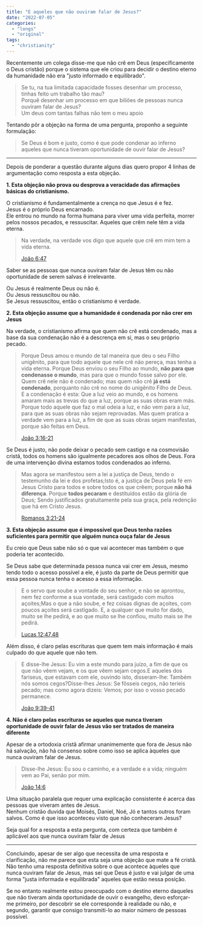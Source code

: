 ```yaml
---
title: "E aqueles que não ouviram falar de Jesus?"
date: "2022-07-05"
categories: 
  - "longs"
  - "original"
tags: 
  - "christianity"
---
```


Recentemente um colega disse-me que não crê em Deus (especificamente o Deus cristão) porque o sistema que ele criou para decidir o destino eterno da humanidade não era "justo informado e equilibrado".

> Se tu, na tua limitada capacidade fosses desenhar um processo, tinhas feito um trabalho tão mau?  
> Porquê desenhar um processo em que biliões de pessoas nunca ouviram falar de Jesus?  
> Um deus com tantas falhas não tem o meu apoio

Tentando pôr a objeção na forma de uma pergunta, proponho a seguinte formulação:

> Se Deus é bom e justo, como é que pode condenar ao inferno aqueles que nunca tiveram oportunidade de ouvir falar de Jesus?

* * *

Depois de ponderar a questão durante alguns dias quero propor 4 linhas de argumentação como resposta a esta objeção.

**1\. Esta objeção não prova ou desprova a veracidade das afirmações básicas do cristianismo.**

O cristianismo é fundamentalmente a crença no que Jesus é e fez.  
Jesus é o próprio Deus encarnado.  
Ele entrou no mundo na forma humana para viver uma vida perfeita, morrer pelos nossos pecados, e ressuscitar. Aqueles que crêm nele têm a vida eterna.

> Na verdade, na verdade vos digo que aquele que crê em mim tem a vida eterna.
> 
> [João 6:47](https://www.bibliaonline.com.br/acf/jo/6/47+)

Saber se as pessoas que nunca ouviram falar de Jesus têm ou não oportunidade de serem salvas é irrelevante.

Ou Jesus é realmente Deus ou não é.  
Ou Jesus ressuscitou ou não.  
Se Jesus ressuscitou, então o cristianismo é verdade.

**2\. Esta objeção assume que a humanidade é condenada por não crer em Jesus**

Na verdade, o cristianismo afirma que quem não crê está condenado, mas a base da sua condenação não é a descrença em si, mas o seu próprio pecado.

> Porque Deus amou o mundo de tal maneira que deu o seu Filho unigênito, para que todo aquele que nele crê não pereça, mas tenha a vida eterna. Porque Deus enviou o seu Filho ao mundo, **não para que condenasse o mundo**, mas para que o mundo fosse salvo por ele. Quem crê nele não é condenado; mas quem não crê **já está condenado**, porquanto não crê no nome do unigênito Filho de Deus. E a condenação é esta: Que a luz veio ao mundo, e os homens amaram mais as trevas do que a luz, porque as suas obras eram más. Porque todo aquele que faz o mal odeia a luz, e não vem para a luz, para que as suas obras não sejam reprovadas. Mas quem pratica a verdade vem para a luz, a fim de que as suas obras sejam manifestas, porque são feitas em Deus.
> 
> [João 3:16-21](https://www.bibliaonline.com.br/acf/jo/3/16-21+)

Se Deus é justo, não pode deixar o pecado sem castigo e na cosmovisão cristã, todos os homens são igualmente pecadores aos olhos de Deus. Fora de uma intervenção divina estamos todos condenados ao inferno.

> Mas agora se manifestou sem a lei a justiça de Deus, tendo o testemunho da lei e dos profetas;Isto é, a justiça de Deus pela fé em Jesus Cristo para todos e sobre todos os que crêem; porque **não há diferença**. Porque **todos pecaram** e destituídos estão da glória de Deus; Sendo justificados gratuitamente pela sua graça, pela redenção que há em Cristo Jesus.
> 
> [Romanos 3:21-24](https://www.bibliaonline.com.br/acf/rm/3/21-24+)

**3\. Esta objeção assume que é impossível que Deus tenha razões suficientes para permitir que alguém nunca ouça falar de Jesus**

Eu creio que Deus sabe não só o que vai acontecer mas também o que poderia ter acontecido.

Se Deus sabe que determinada pessoa nunca vai crer em Jesus, mesmo tendo todo o acesso possível a ele, é justo da parte de Deus permitir que essa pessoa nunca tenha o acesso a essa informação.

> E o servo que soube a vontade do seu senhor, e não se aprontou, nem fez conforme a sua vontade, será castigado com muitos açoites;Mas o que a não soube, e fez coisas dignas de açoites, com poucos açoites será castigado. E, a qualquer que muito for dado, muito se lhe pedirá, e ao que muito se lhe confiou, muito mais se lhe pedirá.
> 
> [Lucas 12:47,48](https://www.bibliaonline.com.br/acf/lc/12/47,48+)

Além disso, é claro pelas escrituras que quem tem mais informação é mais culpado do que aquele que não tem.

> E disse-lhe Jesus: Eu vim a este mundo para juízo, a fim de que os que não vêem vejam, e os que vêem sejam cegos.E aqueles dos fariseus, que estavam com ele, ouvindo isto, disseram-lhe: Também nós somos cegos?Disse-lhes Jesus: Se fôsseis cegos, não teríeis pecado; mas como agora dizeis: Vemos; por isso o vosso pecado permanece.
> 
> [João 9:39-41](https://www.bibliaonline.com.br/acf/jo/9/39-41+)

**4\. Não é claro pelas escrituras se aqueles que nunca tiveram oportunidade de ouvir falar de Jesus vão ser tratados de maneira diferente**

Apesar de a ortodoxia cristã afirmar unanimemente que fora de Jesus não há salvação, não há consenso sobre como isso se aplica àqueles que nunca ouviram falar de Jesus.

> Disse-lhe Jesus: Eu sou o caminho, e a verdade e a vida; ninguém vem ao Pai, senão por mim.
> 
> [João 14:6](https://www.bibliaonline.com.br/acf/jo/14/6+)

Uma situação paralela que requer uma explicação consistente é acerca das pessoas que viveram antes de Jesus.  
Nenhum cristão duvida que Moisés, Daniel, Noé, Jó e tantos outros foram salvos. Como é que isso aconteceu visto que não conheceram Jesus?

Seja qual for a resposta a esta pergunta, com certeza que também é aplicável aos que nunca ouviram falar de Jesus

* * *

Concluindo, apesar de ser algo que necessita de uma resposta e clarificação, não me parece que esta seja uma objeção que mate a fé cristã. Não tenho uma resposta definitiva sobre o que acontece àqueles que nunca ouviram falar de Jesus, mas sei que Deus é justo e vai julgar de uma forma "justa informada e equilibrada" aqueles que estão nessa posição.

Se no entanto realmente estou preocupado com o destino eterno daqueles que não tiveram ainda oportunidade de ouvir o evangelho, devo esforçar-me primeiro, por descobrir se ele corresponde à realidade ou não, e segundo, garantir que consigo transmiti-lo ao maior número de pessoas possível.
